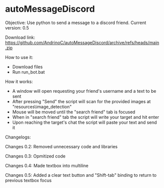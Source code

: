 # autoMessageDiscord
Objective: Use python to send a message to a discord friend.
Current version: 0.5

Download link: https://github.com/AndrinoC/autoMessageDiscord/archive/refs/heads/main.zip

How to use it:
- Download files
- Run run_bot.bat

How it works:
- A window will open requesting your friend's username and a text to be sent
- After pressing "Send" the script will scan for the provided images at "resources\image_detection"
- Mouse will be moved until the "search friend" tab is focused
- When in "search friend" tab the script will write your target and hit enter
- Upon reaching the target's chat the script will paste your text and send it

Changelogs:

Changes 0.2: Removed unnecessary code and libraries

Changes 0.3: Opmitized code

Changes 0.4: Made textbox into multiline

Changes 0.5: Added a clear text button and "Shift-tab" binding to return to previous textbox focus
